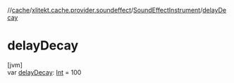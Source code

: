 //[cache](../../../index.md)/[xlitekt.cache.provider.soundeffect](../index.md)/[SoundEffectInstrument](index.md)/[delayDecay](delay-decay.md)

# delayDecay

[jvm]\
var [delayDecay](delay-decay.md): [Int](https://kotlinlang.org/api/latest/jvm/stdlib/kotlin/-int/index.html) = 100
